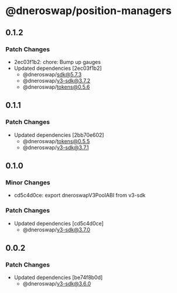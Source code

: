 # @dneroswap/position-managers

## 0.1.2

### Patch Changes

- 2ec03f1b2: chore: Bump up gauges
- Updated dependencies [2ec03f1b2]
  - @dneroswap/sdk@5.7.3
  - @dneroswap/v3-sdk@3.7.2
  - @dneroswap/tokens@0.5.6

## 0.1.1

### Patch Changes

- Updated dependencies [2bb70e602]
  - @dneroswap/tokens@0.5.5
  - @dneroswap/v3-sdk@3.7.1

## 0.1.0

### Minor Changes

- cd5c4d0ce: export dneroswapV3PoolABI from v3-sdk

### Patch Changes

- Updated dependencies [cd5c4d0ce]
  - @dneroswap/v3-sdk@3.7.0

## 0.0.2

### Patch Changes

- Updated dependencies [be74f8b0d]
  - @dneroswap/v3-sdk@3.6.0
